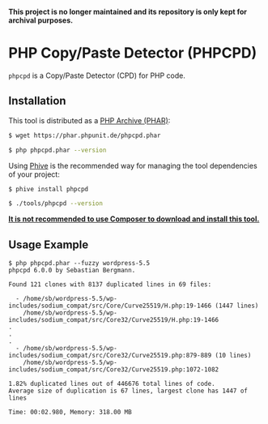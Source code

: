 **This project is no longer maintained and its repository is only kept for archival purposes.**

# PHP Copy/Paste Detector (PHPCPD)

`phpcpd` is a Copy/Paste Detector (CPD) for PHP code.

## Installation

This tool is distributed as a [PHP Archive (PHAR)](https://php.net/phar):

```bash
$ wget https://phar.phpunit.de/phpcpd.phar

$ php phpcpd.phar --version
```

Using [Phive](https://phar.io/) is the recommended way for managing the tool dependencies of your project:

```bash
$ phive install phpcpd

$ ./tools/phpcpd --version
```

**[It is not recommended to use Composer to download and install this tool.](https://twitter.com/s_bergmann/status/999635212723212288)**

## Usage Example

```
$ php phpcpd.phar --fuzzy wordpress-5.5
phpcpd 6.0.0 by Sebastian Bergmann.

Found 121 clones with 8137 duplicated lines in 69 files:

  - /home/sb/wordpress-5.5/wp-includes/sodium_compat/src/Core/Curve25519/H.php:19-1466 (1447 lines)
    /home/sb/wordpress-5.5/wp-includes/sodium_compat/src/Core32/Curve25519/H.php:19-1466
.
.
.
  - /home/sb/wordpress-5.5/wp-includes/sodium_compat/src/Core32/Curve25519.php:879-889 (10 lines)
    /home/sb/wordpress-5.5/wp-includes/sodium_compat/src/Core32/Curve25519.php:1072-1082

1.82% duplicated lines out of 446676 total lines of code.
Average size of duplication is 67 lines, largest clone has 1447 of lines

Time: 00:02.980, Memory: 318.00 MB
```

